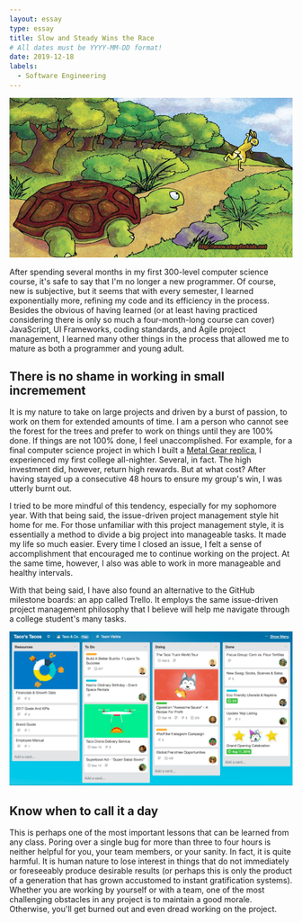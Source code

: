 ```yaml
---
layout: essay
type: essay
title: Slow and Steady Wins the Race
# All dates must be YYYY-MM-DD format!
date: 2019-12-18
labels:
  - Software Engineering
---
```


<img class="ui medium left floated image" src="../images/The-Hare-and-the-Tortoise.jpg">

After spending several months in my first 300-level computer science course, it's safe to say that I'm no longer a new programmer. Of course, new is subjective, but it seems that with every semester, I learned exponentially more, refining my code and its efficiency in the process. Besides the obvious of having learned (or at least having practiced considering there is only so much a four-month-long course can cover) JavaScript, UI Frameworks, coding standards, and Agile project management, I learned many other things in the process that allowed me to mature as both a programmer and young adult.

## There is no shame in working in small incremement
 It is my nature to take on large projects and driven by a burst of passion, to work on them for extended amounts of time. I am a person who cannot see the forest for the trees and prefer to work on things until they are 100% done. If things are not 100% done, I feel unaccomplished. For example, for a final computer science project in which I built a [Metal Gear replica](https://jolieching.github.io/projects/metalgearsolid), I experienced my first college all-nighter. Several, in fact. The high investment did, however, return high rewards. But at what cost? After having stayed up a consecutive 48 hours to ensure my group's win, I was utterly burnt out. 

I tried to be more mindful of this tendency, especially for my sophomore year. With that being said, the issue-driven project management style hit home for me. For those unfamiliar with this project management style, it is essentially a method to divide a big project into manageable tasks. It made my life so much easier. Every time I closed an issue, I felt a sense of accomplishment that encouraged me to continue working on the project. At the same time, however, I also was able to work in more manageable and healthy intervals.

With that being said, I have also found an alternative to the GitHub milestone boards: an app called Trello. It employs the same issue-driven project management philosophy that I believe will help me navigate through a college student's many tasks.

<img class="ui medium left floated image" src="../images/01.jpg">

## Know when to call it a day
This is perhaps one of the most important lessons that can be learned from any class. Poring over a single bug for more than three to four hours is neither helpful for you, your team members, or your sanity. In fact, it is quite harmful. It is human nature to lose interest in things that do not immediately or foreseeably produce desirable results (or perhaps this is only the product of a generation that has grown accustomed to instant gratification systems). Whether you are working by yourself or with a team, one of the most challenging obstacles in any project is to maintain a good morale. Otherwise, you'll get burned out and even dread working on the project.



 